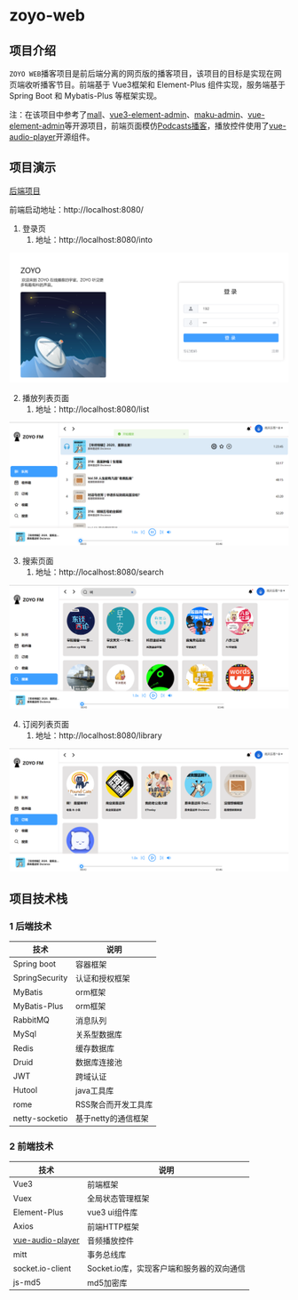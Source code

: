 # zoyo-web

## 项目介绍

`ZOYO WEB`播客项目是前后端分离的网页版的播客项目，该项目的目标是实现在网页端收听播客节目。前端基于 Vue3框架和 Element-Plus 组件实现，服务端基于 Spring Boot 和 Mybatis-Plus 等框架实现。

注：在该项目中参考了[mall](https://github.com/macrozheng/mall)、[vue3-element-admin](https://gitee.com/asaasa/vue3-element-admin)、[maku-admin](https://gitee.com/makunet/maku-admin)、[vue-element-admin](https://github.com/PanJiaChen/vue-element-admin)等开源项目，前端页面模仿[Podcasts播客](https://chrome.google.com/webstore/detail/podcasts-a-player-downloa/lmpfkgigdbnbdopkpeippmadlchmkphi)，播放控件使用了[vue-audio-player](https://github.com/1014156094/vue-audio-player)开源组件。

## 项目演示

[后端项目](https://github.com/way-s/zoyo-podcast)

前端启动地址：http://localhost:8080/

1. 登录页
   1. 地址：http://localhost:8080/into

<img src="img/README/image-20221105180916653.png" alt="image-20221105180916653" style="zoom:50%;" />

2. 播放列表页面
   1. 地址：http://localhost:8080/list

<img src="img/README/image-20221105184351985.png" alt="image-20221105184351985" style="zoom:50%;" />

3. 搜索页面
   1. 地址：http://localhost:8080/search

<img src="img/README/image-20221105184447454.png" alt="image-20221105184447454" style="zoom:50%;" />

4. 订阅列表页面
   1. 地址：http://localhost:8080/library

<img src="img/README/image-20221105184601619.png" alt="image-20221105184601619" style="zoom:50%;" />

## 项目技术栈

### 1 后端技术

| 技术           | 说明                |
| -------------- | ------------------- |
| Spring boot    | 容器框架            |
| SpringSecurity | 认证和授权框架      |
| MyBatis        | orm框架             |
| MyBatis-Plus   | orm框架             |
| RabbitMQ       | 消息队列            |
| MySql          | 关系型数据库        |
| Redis          | 缓存数据库          |
| Druid          | 数据库连接池        |
| JWT            | 跨域认证            |
| Hutool         | java工具库          |
| rome           | RSS聚合而开发工具库 |
| netty-socketio | 基于netty的通信框架 |

### 2 前端技术

| 技术                                                         | 说明                                      |
| ------------------------------------------------------------ | ----------------------------------------- |
| Vue3                                                         | 前端框架                                  |
| Vuex                                                         | 全局状态管理框架                          |
| Element-Plus                                                 | vue3 ui组件库                             |
| Axios                                                        | 前端HTTP框架                              |
| [vue-audio-player](https://github.com/1014156094/vue-audio-player) | 音频播放控件                              |
| mitt                                                         | 事务总线库                                |
| socket.io-client                                             | Socket.io库，实现客户端和服务器的双向通信 |
| js-md5                                                       | md5加密库                                 |


